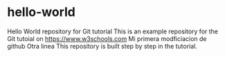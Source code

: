 # hello-world
Hello World repository for Git tutorial
This is an example repository for the Git tutoial on https://www.w3schools.com
Mi primera modficiacion de github
Otra linea
This repository is built step by step in the tutorial.
